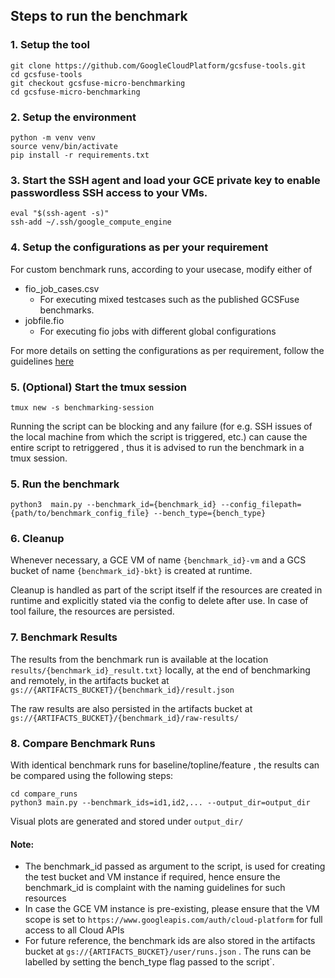 ## Steps to run the benchmark

### 1. Setup the tool
```
git clone https://github.com/GoogleCloudPlatform/gcsfuse-tools.git
cd gcsfuse-tools
git checkout gcsfuse-micro-benchmarking
cd gcsfuse-micro-benchmarking
```

### 2. Setup the environment
```
python -m venv venv
source venv/bin/activate
pip install -r requirements.txt
```

### 3. Start the SSH agent and load your GCE private key to enable passwordless SSH access to your VMs.
```
eval "$(ssh-agent -s)"
ssh-add ~/.ssh/google_compute_engine
```

### 4. Setup the configurations as per your requirement
For custom benchmark runs, according to your usecase, modify either of
* fio_job_cases.csv 
    - For executing mixed testcases such as the published GCSFuse benchmarks.
* jobfile.fio
    - For executing fio jobs with different global configurations 

For more details on setting the configurations as per requirement, follow the guidelines [here](https://docs.google.com/document/d/1yI0ApvDC8SDnpzAmz95kbf75h1G-me41Xa1XH7zecF0/edit?usp=sharing)

### 5. (Optional) Start the tmux session
```
tmux new -s benchmarking-session
```
Running the script can be blocking and any failure (for e.g. SSH issues of the local machine from which the script is triggered, etc.) can cause the entire script to retriggered , thus it is advised to run the benchmark in a tmux session.

### 5. Run the benchmark 
```
python3  main.py --benchmark_id={benchmark_id} --config_filepath={path/to/benchmark_config_file} --bench_type={bench_type}
```

### 6. Cleanup
Whenever necessary, a GCE VM of name `{benchmark_id}-vm` and a GCS bucket of name `{benchmark_id}-bkt}` is created at runtime.

Cleanup is handled as part of the script itself if the resources are created in runtime and explicitly stated via the config to delete after use. In case of tool failure, the resources are persisted.


### 7. Benchmark Results
The results from the benchmark run is available at the location `results/{benchmark_id}_result.txt}` locally, at the end of benchmarking and remotely, in the artifacts bucket at `gs://{ARTIFACTS_BUCKET}/{benchmark_id}/result.json`

The raw results are also persisted in the artifacts bucket at  `gs://{ARTIFACTS_BUCKET}/{benchmark_id}/raw-results/`

### 8. Compare Benchmark Runs
With identical benchmark runs for baseline/topline/feature , the results can be compared using the following steps:
```
cd compare_runs
python3 main.py --benchmark_ids=id1,id2,... --output_dir=output_dir
```

Visual plots are generated and stored under `output_dir/`

#### Note: 
* The benchmark_id passed as argument to the script, is used for creating the test bucket and VM instance if required, hence ensure the benchmark_id is complaint with the naming guidelines for such resources
* In case the GCE VM instance is pre-existing, please ensure that the VM scope is set to 
`https://www.googleapis.com/auth/cloud-platform` for full access to all Cloud APIs
* For future reference, the benchmark ids are also stored in the artifacts bucket at `gs://{ARTIFACTS_BUCKET}/user/runs.json` . The runs can be labelled by setting the bench_type flag passed to the script`.